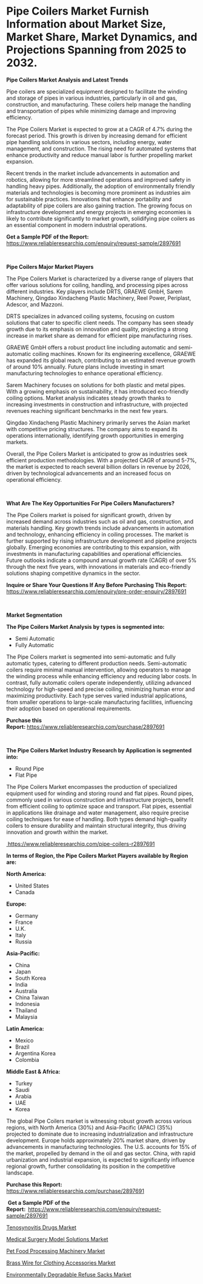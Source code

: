 <p><h1>Pipe Coilers Market Furnish Information about Market Size, Market Share, Market Dynamics, and Projections Spanning from 2025 to 2032.</h1></p><p><strong>Pipe Coilers Market Analysis and Latest Trends</strong></p>
<p><p>Pipe coilers are specialized equipment designed to facilitate the winding and storage of pipes in various industries, particularly in oil and gas, construction, and manufacturing. These coilers help manage the handling and transportation of pipes while minimizing damage and improving efficiency.</p><p>The Pipe Coilers Market is expected to grow at a CAGR of 4.7% during the forecast period. This growth is driven by increasing demand for efficient pipe handling solutions in various sectors, including energy, water management, and construction. The rising need for automated systems that enhance productivity and reduce manual labor is further propelling market expansion.</p><p>Recent trends in the market include advancements in automation and robotics, allowing for more streamlined operations and improved safety in handling heavy pipes. Additionally, the adoption of environmentally friendly materials and technologies is becoming more prominent as industries aim for sustainable practices. Innovations that enhance portability and adaptability of pipe coilers are also gaining traction. The growing focus on infrastructure development and energy projects in emerging economies is likely to contribute significantly to market growth, solidifying pipe coilers as an essential component in modern industrial operations.</p></p>
<p><strong>Get a Sample PDF of the Report:&nbsp;</strong> <a href="https://www.reliableresearchiq.com/enquiry/request-sample/2897691?utm_campaign=904&utm_medium=2&utm_source=Github&utm_content=ia&utm_term=15032025&utm_id=pipe-coilers">https://www.reliableresearchiq.com/enquiry/request-sample/2897691</a></p>
<p>&nbsp;</p>
<p><strong>Pipe Coilers Major Market Players</strong></p>
<p><p>The Pipe Coilers Market is characterized by a diverse range of players that offer various solutions for coiling, handling, and processing pipes across different industries. Key players include DRTS, GRAEWE GmbH, Sarem Machinery, Qingdao Xindacheng Plastic Machinery, Reel Power, Periplast, Adescor, and Mazzoni. </p><p>DRTS specializes in advanced coiling systems, focusing on custom solutions that cater to specific client needs. The company has seen steady growth due to its emphasis on innovation and quality, projecting a strong increase in market share as demand for efficient pipe manufacturing rises.</p><p>GRAEWE GmbH offers a robust product line including automatic and semi-automatic coiling machines. Known for its engineering excellence, GRAEWE has expanded its global reach, contributing to an estimated revenue growth of around 10% annually. Future plans include investing in smart manufacturing technologies to enhance operational efficiency.</p><p>Sarem Machinery focuses on solutions for both plastic and metal pipes. With a growing emphasis on sustainability, it has introduced eco-friendly coiling options. Market analysis indicates steady growth thanks to increasing investments in construction and infrastructure, with projected revenues reaching significant benchmarks in the next few years.</p><p>Qingdao Xindacheng Plastic Machinery primarily serves the Asian market with competitive pricing structures. The company aims to expand its operations internationally, identifying growth opportunities in emerging markets.</p><p>Overall, the Pipe Coilers Market is anticipated to grow as industries seek efficient production methodologies. With a projected CAGR of around 5-7%, the market is expected to reach several billion dollars in revenue by 2026, driven by technological advancements and an increased focus on operational efficiency.</p></p>
<p>&nbsp;</p>
<p><strong>What Are The Key Opportunities For Pipe Coilers Manufacturers?</strong></p>
<p><p>The Pipe Coilers market is poised for significant growth, driven by increased demand across industries such as oil and gas, construction, and materials handling. Key growth trends include advancements in automation and technology, enhancing efficiency in coiling processes. The market is further supported by rising infrastructure development and pipeline projects globally. Emerging economies are contributing to this expansion, with investments in manufacturing capabilities and operational efficiencies. Future outlooks indicate a compound annual growth rate (CAGR) of over 5% through the next five years, with innovations in materials and eco-friendly solutions shaping competitive dynamics in the sector.</p></p>
<p><strong>Inquire or Share Your Questions If Any Before Purchasing This Report:</strong> <a href="https://www.reliableresearchiq.com/enquiry/pre-order-enquiry/2897691?utm_campaign=904&utm_medium=2&utm_source=Github&utm_content=ia&utm_term=15032025&utm_id=pipe-coilers">https://www.reliableresearchiq.com/enquiry/pre-order-enquiry/2897691</a></p>
<p>&nbsp;</p>
<p><strong>Market Segmentation</strong></p>
<p><strong>The Pipe Coilers Market Analysis by types is segmented into:</strong></p>
<p><ul><li>Semi Automatic</li><li>Fully Automatic</li></ul></p>
<p><p>The Pipe Coilers market is segmented into semi-automatic and fully automatic types, catering to different production needs. Semi-automatic coilers require minimal manual intervention, allowing operators to manage the winding process while enhancing efficiency and reducing labor costs. In contrast, fully automatic coilers operate independently, utilizing advanced technology for high-speed and precise coiling, minimizing human error and maximizing productivity. Each type serves varied industrial applications, from smaller operations to large-scale manufacturing facilities, influencing their adoption based on operational requirements.</p></p>
<p><strong>Purchase this Report:&nbsp;</strong><a href="https://www.reliableresearchiq.com/purchase/2897691?utm_campaign=904&utm_medium=2&utm_source=Github&utm_content=ia&utm_term=15032025&utm_id=pipe-coilers">https://www.reliableresearchiq.com/purchase/2897691</a></p>
<p>&nbsp;</p>
<p><strong>The Pipe Coilers Market Industry Research by Application is segmented into:</strong></p>
<p><ul><li>Round Pipe</li><li>Flat Pipe</li></ul></p>
<p><p>The Pipe Coilers Market encompasses the production of specialized equipment used for winding and storing round and flat pipes. Round pipes, commonly used in various construction and infrastructure projects, benefit from efficient coiling to optimize space and transport. Flat pipes, essential in applications like drainage and water management, also require precise coiling techniques for ease of handling. Both types demand high-quality coilers to ensure durability and maintain structural integrity, thus driving innovation and growth within the market.</p></p>
<p><a href="https://www.reliableresearchiq.com/pipe-coilers-r2897691?utm_campaign=904&utm_medium=2&utm_source=Github&utm_content=ia&utm_term=15032025&utm_id=pipe-coilers">&nbsp;https://www.reliableresearchiq.com/pipe-coilers-r2897691</a></p>
<p><strong>In terms of Region, the Pipe Coilers Market Players available by Region are:</strong></p>
<p>
    <p> <strong> North America: </strong>
        <ul>
            <li>United States</li>
            <li>Canada</li>
        </ul>
        </p> 
    <p> <strong> Europe: </strong>
        <ul>
            <li>Germany</li>
            <li>France</li>
            <li>U.K.</li>
            <li>Italy</li>
            <li>Russia</li>
        </ul>
        </p> 
    <p> <strong> Asia-Pacific: </strong>
        <ul>
            <li>China</li>
            <li>Japan</li>
            <li>South Korea</li>
            <li>India</li>
            <li>Australia</li>
            <li>China Taiwan</li>
            <li>Indonesia</li>
            <li>Thailand</li>
            <li>Malaysia</li>
        </ul>
        </p> 
    <p> <strong> Latin America: </strong>
        <ul>
            <li>Mexico</li>
            <li>Brazil</li>
            <li>Argentina Korea</li>
            <li>Colombia</li>
        </ul>
        </p> 
    <p> <strong> Middle East & Africa: </strong>
        <ul>
            <li>Turkey</li>
            <li>Saudi</li>
            <li>Arabia</li>
            <li>UAE</li>
            <li>Korea</li>
        </ul>
    </p>
    </p>
<p><p>The global Pipe Coilers market is witnessing robust growth across various regions, with North America (30%) and Asia-Pacific (APAC) (35%) projected to dominate due to increasing industrialization and infrastructure development. Europe holds approximately 20% market share, driven by advancements in manufacturing technologies. The U.S. accounts for 15% of the market, propelled by demand in the oil and gas sector. China, with rapid urbanization and industrial expansion, is expected to significantly influence regional growth, further consolidating its position in the competitive landscape.</p></p>
<p><strong>Purchase this Report: </strong><a href="https://www.reliableresearchiq.com/purchase/2897691?utm_campaign=904&utm_medium=2&utm_source=Github&utm_content=ia&utm_term=15032025&utm_id=pipe-coilers">https://www.reliableresearchiq.com/purchase/2897691</a></p>
<p>&nbsp;<strong>Get a Sample PDF of the Report:&nbsp;&nbsp;</strong><a href="https://www.reliableresearchiq.com/enquiry/request-sample/2897691?utm_campaign=904&utm_medium=2&utm_source=Github&utm_content=ia&utm_term=15032025&utm_id=pipe-coilers">https://www.reliableresearchiq.com/enquiry/request-sample/2897691</a></p>
<p><strong></strong></p>
<p><p><a href="https://github.com/fabinbuddygc/Market-Research-Report-List-1/blob/main/tenosynovitis-drugs-market.md?utm_campaign=904&utm_medium=2&utm_source=Github&utm_content=ia&utm_term=15032025&utm_id=pipe-coilers">Tenosynovitis Drugs Market</a></p><p><a href="https://github.com/catlowdarcys/Market-Research-Report-List-1/blob/main/medical-surgery-model-solutions-market.md?utm_campaign=904&utm_medium=2&utm_source=Github&utm_content=ia&utm_term=15032025&utm_id=pipe-coilers">Medical Surgery Model Solutions Market</a></p><p><a href="https://github.com/stohllaackdw/Market-Research-Report-List-1/blob/main/pet-food-processing-machinery-market.md?utm_campaign=904&utm_medium=2&utm_source=Github&utm_content=ia&utm_term=15032025&utm_id=pipe-coilers">Pet Food Processing Machinery Market</a></p><p><a href="https://github.com/ridchycarlas/Market-Research-Report-List-1/blob/main/brass-wire-for-clothing-accessories-market.md?utm_campaign=904&utm_medium=2&utm_source=Github&utm_content=ia&utm_term=15032025&utm_id=pipe-coilers">Brass Wire for Clothing Accessories Market</a></p><p><a href="https://github.com/hadshpinay/Market-Research-Report-List-1/blob/main/environmentally-degradable-refuse-sacks-market.md?utm_campaign=904&utm_medium=2&utm_source=Github&utm_content=ia&utm_term=15032025&utm_id=pipe-coilers">Environmentally Degradable Refuse Sacks Market</a></p></p>